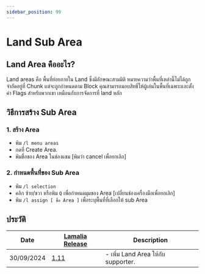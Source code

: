 ```yaml
---
sidebar_position: 99
---
```


# Land Sub Area

## Land Area คืออะไร?
Land areas คือ พื้นที่ย่อยภายใน Land ซึ่งมีลักษณะสามมิติ หมายความว่าพื้นที่เหล่านี้ไม่ได้ถูกจำกัดอยู่ที่ Chunk แต่จะถูกกำหนดตาม Block คุณสามารถมอบสิทธิ์ให้ผู้เล่นในพื้นที่เฉพาะและตั้งค่า Flags สำหรับพวกเขา เหมือนกับการจัดการที่ land หลัก

## วิธีการสร้าง Sub Area

### 1. สร้าง Area 
   
   - พิม `/l menu areas`
   - กดที่ Create Area.
   - พิมชื่อของ Area ในช่องแชม [พิมว่า cancel เพื่อยกเลิก]

### 2. กำหนดพื้นที่ของ Sub Area 
   - พิม `/l selection`
   - คลิก ซ้าย/ขวา หรือพิม `Q` เพื่อกำหนดมุมของ Area [เปลี่ยนช่องเครื่องมือเพื่อยกเลิก]
   - พิม `/l assign [ ชื่อ Area ]` เพื่อระบุพื้นที่ที่เลือกให้ sub Area

## ประวัติ

| Date | [Lamalia Release](/patchNotes) | Description |
|-------------|-----------|-------------|
| 30/09/2024 | [1.11](/patchNotes#patch-111) | - เพิ่ม Land Area ให้กับ supporter. |
